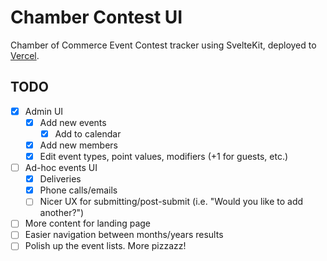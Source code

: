 # Chamber Contest UI

Chamber of Commerce Event Contest tracker using SvelteKit, deployed to [Vercel](https://vercel.com).

## TODO

- [x] Admin UI
  - [x] Add new events
    - [x] Add to calendar
  - [x] Add new members
  - [x] Edit event types, point values, modifiers (+1 for guests, etc.)
- [ ] Ad-hoc events UI
  - [x] Deliveries
  - [x] Phone calls/emails
  - [ ] Nicer UX for submitting/post-submit (i.e. "Would you like to add another?")
- [ ] More content for landing page
- [ ] Easier navigation between months/years results
- [ ] Polish up the event lists. More pizzazz!
